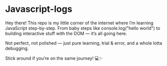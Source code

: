# Javascript-logs

Hey there!
This repo is my little corner of the internet where I’m learning JavaScript step-by-step. From baby steps like console.log("hello world") to building interactive stuff with the DOM — it’s all going here.

Not perfect, not polished — just pure learning, trial & error, and a whole lotta debugging.

Stick around if you’re on the same journey! 💻✨
